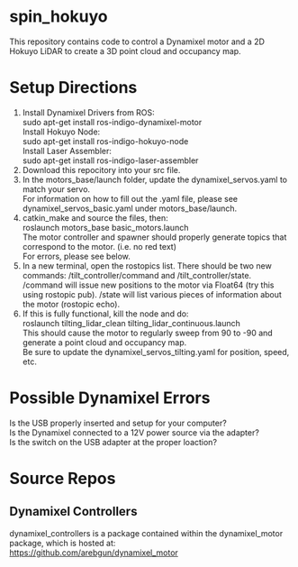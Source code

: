 # spin_hokuyo
This repository contains code to control a Dynamixel motor and a 2D Hokuyo LiDAR to create a 3D point cloud and occupancy map.<br />

# Setup Directions
1. Install Dynamixel Drivers from ROS:<br />
sudo apt-get install ros-indigo-dynamixel-motor<br />
Install Hokuyo Node:<br />
sudo apt-get install ros-indigo-hokuyo-node<br />
Install Laser Assembler:<br />
sudo apt-get install ros-indigo-laser-assembler<br />
2. Download this repocitory into your src file.<br />
3. In the motors_base/launch folder, update the dynamixel_servos.yaml to match your servo.<br />
For information on how to fill out the .yaml file, please see dynamixel_servos_basic.yaml under motors_base/launch.<br />
4. catkin_make and source the files, then:<br />
roslaunch motors_base basic_motors.launch<br />
The motor controller and spawner should properly generate topics that correspond to the motor. (i.e. no red text)<br />
For errors, please see below. <br />
5. In a new terminal, open the rostopics list.  There should be two new commands: /tilt_controller/command and /tilt_controller/state.  /command will issue new positions to the motor via Float64 (try this using rostopic pub).  /state will list various pieces of information about the motor (rostopic echo).<br />
6. If this is fully functional, kill the node and do:<br />
roslaunch tilting_lidar_clean tilting_lidar_continuous.launch<br />
This should cause the motor to regularly sweep from 90 to -90 and generate a point cloud and occupancy map.<br />
Be sure to update the dynamixel_servos_tilting.yaml for position, speed, etc.<br />

# Possible Dynamixel Errors
Is the USB properly inserted and setup for your computer?  
Is the Dynamixel connected to a 12V power source via the adapter?  
Is the switch on the USB adapter at the proper loaction?  

# Source Repos
## Dynamixel Controllers
dynamixel_controllers is a package contained within the dynamixel_motor package, which is hosted at:  
https://github.com/arebgun/dynamixel_motor  
##
